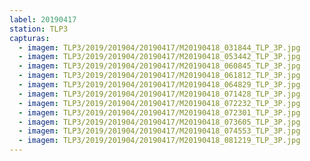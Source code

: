 ```yaml
---
label: 20190417
station: TLP3
capturas:
  - imagem: TLP3/2019/201904/20190417/M20190418_031844_TLP_3P.jpg
  - imagem: TLP3/2019/201904/20190417/M20190418_053442_TLP_3P.jpg
  - imagem: TLP3/2019/201904/20190417/M20190418_060845_TLP_3P.jpg
  - imagem: TLP3/2019/201904/20190417/M20190418_061812_TLP_3P.jpg
  - imagem: TLP3/2019/201904/20190417/M20190418_064829_TLP_3P.jpg
  - imagem: TLP3/2019/201904/20190417/M20190418_071428_TLP_3P.jpg
  - imagem: TLP3/2019/201904/20190417/M20190418_072232_TLP_3P.jpg
  - imagem: TLP3/2019/201904/20190417/M20190418_072301_TLP_3P.jpg
  - imagem: TLP3/2019/201904/20190417/M20190418_073605_TLP_3P.jpg
  - imagem: TLP3/2019/201904/20190417/M20190418_074553_TLP_3P.jpg
  - imagem: TLP3/2019/201904/20190417/M20190418_081219_TLP_3P.jpg
---
```

